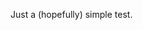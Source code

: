 <!--META--
author: Sean K Smith
created: 2019-04-28T02:33:48Z
edited: 2019-04-28T02:33:48Z
title: Testing
subtitle: the big test
tags:
  - testing
--END-->
Just a (hopefully) simple test.
